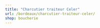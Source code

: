 ```yaml
---
title: "Charcutier traiteur Celer"
url: /bordeaux/charcutier-traiteur-celer/
shop: boucherie
---
```

